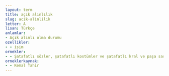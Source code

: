 ```yaml
---
layout: term
title: açık alınlılık
slug: acik-alinlilik
letter: A
lisan: Türkçe
anlamlar:
- Açık alınlı olma durumu
ozellikler:
- - isim
ornekler:
- - Şatafatlı sözler, şatafatlı kostümler ve şatafatlı kral ve paşa saraylarıyla beraber maziye intikal ettirilmiştir. Bunun yerine, çok şükür, bize dümdüz bir açık kalplilik, bir açık alınlılık kalıyor.
orneklerkaynak:
- - Kemal Tahir
---
```

